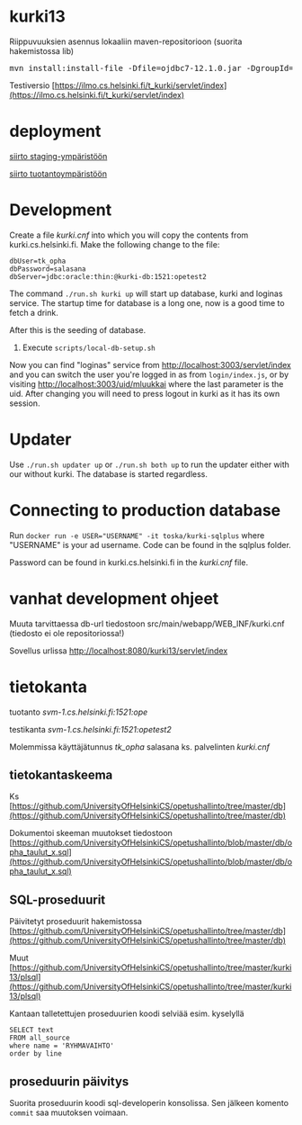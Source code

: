 kurki13
=======

Riippuvuuksien asennus lokaaliin maven-repositorioon (suorita hakemistossa lib)

<pre>
mvn install:install-file -Dfile=ojdbc7-12.1.0.jar -DgroupId=com.oracle -DartifactId=ojdbc7 -Dversion=12.1.0 -Dpackaging=jar
</pre>

Testiversio [https://ilmo.cs.helsinki.fi/t_kurki/servlet/index](https://ilmo.cs.helsinki.fi/t_kurki/servlet/index)

# deployment

[siirto staging-ympäristöön](https://github.com/UniversityOfHelsinkiCS/opetushallinto/blob/master/kurki13/docs/deploy-staging.md)

[siirto tuotantoympäristöön](https://github.com/UniversityOfHelsinkiCS/opetushallinto/blob/master/kurki13/docs/deploy-production.md)

# Development

Create a file _kurki.cnf_ into which you will copy the contents from kurki.cs.helsinki.fi. Make the following change to the file:

```
dbUser=tk_opha
dbPassword=salasana
dbServer=jdbc:oracle:thin:@kurki-db:1521:opetest2
```

The command `./run.sh kurki up` will start up database, kurki and loginas service. The startup time for database is a long one, now is a good time to fetch a drink.

After this is the seeding of database.

1. Execute `scripts/local-db-setup.sh`

Now you can find "loginas" service from [http://localhost:3003/servlet/index](http://localhost:3003/servlet/index) and you can switch the user you're logged in as from `login/index.js`, or by visiting [http://localhost:3003/uid/mluukkai](http://localhost:3003/uid/mluukkai) where the last parameter is the uid. After changing you will need to press logout in kurki as it has its own session.

# Updater #

Use `./run.sh updater up` or `./run.sh both up` to run the updater either with our without kurki. The database is started regardless.

# Connecting to production database

Run `docker run -e USER="USERNAME" -it toska/kurki-sqlplus` where "USERNAME" is your ad username. Code can be found in the sqlplus folder.

Password can be found in kurki.cs.helsinki.fi in the _kurki.cnf_ file.

# vanhat development ohjeet

Muuta tarvittaessa db-url tiedostoon src/main/webapp/WEB_INF/kurki.cnf (tiedosto ei ole repositoriossa!)

Sovellus urlissa [http://localhost:8080/kurki13/servlet/index](http://localhost:8080/kurki13/servlet/index)

# tietokanta

tuotanto _svm-1.cs.helsinki.fi:1521:ope_

testikanta _svm-1.cs.helsinki.fi:1521:opetest2_

Molemmissa käyttäjätunnus *tk_opha* salasana ks. palvelinten _kurki.cnf_ 

## tietokantaskeema

Ks [https://github.com/UniversityOfHelsinkiCS/opetushallinto/tree/master/db](https://github.com/UniversityOfHelsinkiCS/opetushallinto/tree/master/db)

Dokumentoi skeeman muutokset tiedostoon [https://github.com/UniversityOfHelsinkiCS/opetushallinto/blob/master/db/opha_taulut_x.sql](https://github.com/UniversityOfHelsinkiCS/opetushallinto/blob/master/db/opha_taulut_x.sql)

## SQL-proseduurit

Päivitetyt proseduurit hakemistossa [https://github.com/UniversityOfHelsinkiCS/opetushallinto/tree/master/db](https://github.com/UniversityOfHelsinkiCS/opetushallinto/tree/master/db)

Muut [https://github.com/UniversityOfHelsinkiCS/opetushallinto/tree/master/kurki13/plsql](https://github.com/UniversityOfHelsinkiCS/opetushallinto/tree/master/kurki13/plsql)

Kantaan talletettujen proseduurien koodi selviää esim. kyselyllä

```
SELECT text 
FROM all_source
where name = 'RYHMAVAIHTO'
order by line
```

## proseduurin päivitys

Suorita proseduurin koodi sql-developerin konsolissa. Sen jälkeen komento ```commit``` saa muutoksen voimaan.
